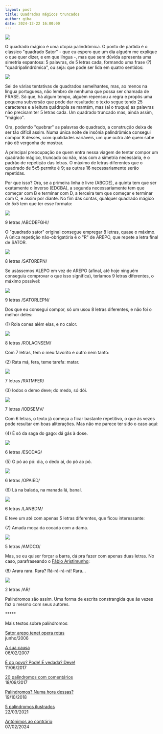 ```yaml
---
layout: post
title: Quadrados mágicos truncados
author: giba
date: 2024-12-22 16:00:00
---
```

![](/uploads/sator-arepo.jpg)

O quadrado mágico é uma utopia palindrômica. O ponto de partida é o clássico "quadrado Sator" - que eu espero que um dia alguém me explique o que quer dizer, e em que língua -, mas que sem dúvida apresenta uma simetria espantosa: 5 palavras, de 5 letras cada, formando uma frase (?) "quadripalindrômica", ou seja: que pode ser lida em quatro sentidos:

![](/uploads/sator-01.jpg)

Sei de várias tentativas de quadrados semelhantes, mas, ao menos na língua portuguesa, não lembro de nenhuma que possa ser chamada de FRASE. Só que, há algum tempo, alguém repensou a regra e propôs uma pequena subversão que pode dar resultado: o texto segue tendo 25 caracteres e a leitura quádrupla se mantém, mas (aí o truque) as palavras não precisam ter 5 letras cada. Um quadrado truncado mas, ainda assim, "mágico".

Ora, podendo "quebrar" as palavras do quadrado, a construção deixa de ser tão difícil assim. Numa única noite de insônia palindrômica consegui compor 8 desses, com qualidades variáveis, um que outro até quem sabe não dê vergonha de mostrar.

A principal preocupação de quem entra nessa viagem de tentar compor um quadrado mágico, truncado ou não, mas com a simetria necessária, é o padrão de repetição das letras. O máximo de letras diferentes que o quadrado de 5x5 permite é 9; as outras 16 necessariamente serão repetidas.

Por que isso? Ora, se a primeira linha é livre (ABCDE), a quinta tem que ser exatamente o inverso (EDCBA), a segunda necessariamente tem que começar com B e terminar com D, a terceira tem que começar e terminar com C, e assim por diante. No fim das contas, qualquer quadrado mágico de 5x5 tem que ter esse formato:

![](/uploads/sator-02.jpg)

9 letras /ABCDEFGHI/

O "quadrado sator" original consegue empregar 8 letras, quase o máximo. A única repetição não-obrigatória é o "R" de AREPO, que repete a letra final de SATOR.

![](/uploads/sator-03.jpg)

8 letras /SATOREPN/

Se usássemos ALEPO em vez de AREPO (afinal, até hoje ninguém conseguiu comprovar o que isso significa), teríamos 9 letras diferentes, o máximo possível:

![](/uploads/sator-04.jpg)

9 letras /SATORLEPN/

Dos que eu consegui compor, só um usou 8 letras diferentes, e não foi o melhor deles:

(1) Rola cones além elas, e no calor.

![](/uploads/quadrado-01.jpg)

8 letras /ROLACNSEM/

Com 7 letras, tem o meu favorito e outro nem tanto:

(2) Rata má, fera, teme tarefa: matar.

![](/uploads/quadrado-02.jpg)

7 letras /RATMFER/

(3) Iodos o demo deve; do medo, só dói.

![](/uploads/quadrado-03.jpg)

7 letras /IODSEMV/

Com 6 letras, o texto já começa a ficar bastante repetitivo, o que às vezes pode resultar em boas aliterações. Mas não me parece ter sido o caso aqui:

(4) É só da saga do gago: dá gás à dose.

![](/uploads/quadrado-04.jpg)

6 letras /ESODAG/

(5) O pó ao pó: dia, o dedo aí, do pó ao pó.

![](/uploads/quadrado-05.jpg)

6 letras /OPAIED/

(6) Lá na balada, na manada lá, banal.

![](/uploads/quadrado-06.jpg)

6 letras /LANBDM/

E teve um até com apenas 5 letras diferentes, que ficou interessante:

(7) Amada moça da cocada com a dama.

![](/uploads/quadrado-07.jpg)

5 letras /AMDCO/

Mas, se eu quiser forçar a barra, dá pra fazer com apenas duas letras. No caso, parafraseando o [Fábio Aristimunho](https://portal.unila.edu.br/editora/livros/arara-rara):

(8) Arara rara. Rara? Rá-rá-rá-rá! Rara...

![](/uploads/quadrado-08.jpg)

2 letras /AR/

Palíndromos são assim. Uma forma de escrita constrangida que às vezes faz o mesmo com seus autores.

\*\*\*\**

Mais textos sobre palíndromos:

[Sator arepo tenet opera rotas](https://www.nao-til.com.br/nao-82/sator.htm)\
[](https://www.nao-til.com.br/nao-82/sator.htm)junho/2006

[A sua causa](https://www.casacinepoa.com.br/blog/2007-02-06-a-sua-causa/)\
[](https://www.casacinepoa.com.br/blog/2007-02-06-a-sua-causa/)06/02/2007

[É do povo? Pode! É vedada? Deve!](https://www.casacinepoa.com.br/blog/2017-06-11-%C3%A9-do-povo-pode-%C3%A9-vedada-deve/)\
[](https://www.casacinepoa.com.br/blog/2017-06-11-%C3%A9-do-povo-pode-%C3%A9-vedada-deve/)11/06/2017

[20 palíndromos com comentários](https://www.casacinepoa.com.br/blog/2017-09-18-20-pal%C3%ADndromos-com-coment%C3%A1rios/)\
[](https://www.casacinepoa.com.br/blog/2017-09-18-20-pal%C3%ADndromos-com-coment%C3%A1rios/)18/09/2017

[Palíndromos? Numa hora dessas?](https://www.casacinepoa.com.br/blog/2018-10-19-pal%C3%ADndromos-numa-hora-dessas/)\
[](https://www.casacinepoa.com.br/blog/2018-10-19-pal%C3%ADndromos-numa-hora-dessas/)19/10/2018

[5 palíndromos ilustrados](https://www.casacinepoa.com.br/blog/2021-03-22-5-pal%C3%ADndromos-ilustrados/)\
[](https://www.casacinepoa.com.br/blog/2021-03-22-5-pal%C3%ADndromos-ilustrados/)22/03/2021

[Antônimos ao contrário](https://www.casacinepoa.com.br/blog/2024-02-07-ant%C3%B4nimos-ao-contr%C3%A1rio/)\
[](https://www.casacinepoa.com.br/blog/2024-02-07-ant%C3%B4nimos-ao-contr%C3%A1rio/)07/02/2024
